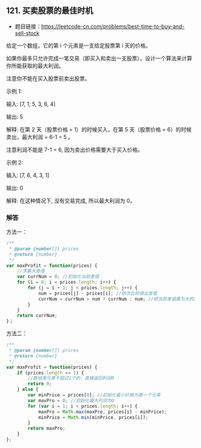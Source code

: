 ## 121. 买卖股票的最佳时机

* 题目链接：https://leetcode-cn.com/problems/best-time-to-buy-and-sell-stock

给定一个数组，它的第 i 个元素是一支给定股票第 i 天的价格。

如果你最多只允许完成一笔交易（即买入和卖出一支股票），设计一个算法来计算你所能获取的最大利润。

注意你不能在买入股票前卖出股票。

示例 1:

输入: [7, 1, 5, 3, 6, 4]

输出: 5

解释: 在第 2 天（股票价格 = 1）的时候买入，在第 5 天（股票价格 = 6）的时候卖出，最大利润 = 6-1 = 5 。

注意利润不能是 7-1 = 6, 因为卖出价格需要大于买入价格。

示例 2:

输入: [7, 6, 4, 3, 1]

输出: 0

解释: 在这种情况下, 没有交易完成, 所以最大利润为 0。

### 解答

方法一：

``` javascript
/**
 * @param {number[]} prices
 * @return {number}
 */
var maxProfit = function(prices) {
    //求最大差值
    var currNum = 0; //初始化当前差值
    for (i = 0; i < prices.length; i++) {
        for (j = i + 1; j < prices.length; j++) {
            num = prices[j] - prices[i]; //依次比较得出差值
            currNum = currNum > num ? currNum : num; //把当前差值置为大的那个差值 
        }
    }
    return currNum;
}；
```

方法二：

``` javascript
/**
 * @param {number[]} prices
 * @return {number}
 */
var maxProfit = function(prices) {
    if (prices.length <= 1) {
        //数组里元素不超过1个的，直接返回利润0
        return 0;
    } else {
        var minPrice = prices[0]; //初始化最小价格为第一个元素
        var maxPro = 0; //初始化最大利润为0
        for (var i = 1; i < prices.length; i++) {
            maxPro = Math.max(maxPro, prices[i] - minPrice);
            minPrice = Math.min(minPrice, prices[i]);
        }
        return maxPro;
    }
};
```

